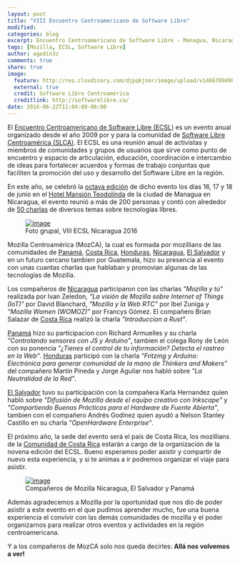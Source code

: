 ```yaml
---
layout: post
title: "VIII Encuentro Centroamericano de Software Libre"
modified:
categories: blog
excerpt: Encuentro Centroamericano de Software Libre - Managua, Nicaragua 2016
tags: [Mozilla, ECSL, Software Libre]
author: agodin3z
comments: true
share: true
image:
  feature: http://res.cloudinary.com/djpqkjsmr/image/upload/v1466709498/MozSV/viii_ecsl.png
  external: true
  credit: Software Libre Centroamérica
  creditlink: http://softwarelibre.ca/
date: 2016-06-22T11:04:09-06:00
---
```


El [Encuentro Centroamericano de Software Libre (ECSL)][ECSL] es un evento anual organizado desde el año 2009 por y para la comunidad de [Software Libre Centroamérica (SLCA)][SLCA]. El ECSL es una reunión anual de activistas y miembros de comunidades y grupos de usuarios que sirve como punto de encuentro y espacio de articulación, educación, coordinación e intercambio de ideas para fortalecer acuerdos y formas de trabajo conjuntas que faciliten la promoción del uso y desarrollo del Software Libre en la región.

En este año, se celebró la [octava edición][VIIIECSL] de dicho evento los días 16, 17 y 18 de junio en el [Hotel Mansión Teodolinda][Hotel] de la ciudad de Managua en Nicaragua, el evento reunió a más de 200 personas y contó con alrededor de [50 charlas][Agenda] de diversos temas sobre tecnologías libres.

<figure>
	<a href="http://res.cloudinary.com/djpqkjsmr/image/upload/v1466709703/MozSV/grupal_viii_ecsl.jpg">
		<img src="http://res.cloudinary.com/djpqkjsmr/image/upload/v1466709703/MozSV/grupal_viii_ecsl.jpg" alt="image">
	</a>
	<figcaption>
		Foto grupal, VIII ECSL Nicaragua 2016
	</figcaption>
</figure>

Mozilla Centroamérica (MozCA), la cual es formada por mozillians de las comunidades de [Panamá][PA], [Costa Rica][CR], [Honduras][HN], [Nicaragua][NI], [El Salvador][SV] y en un futuro cercano tambien por Guatemala, hizo su presencia al evento con unas cuantas charlas que hablaban y promovian algunas de las tecnologías de Mozilla.

Los compañeros de [Nicaragua][NI] participaron con las charlas *"Mozilla y tú"* realizada por Ivan Zeledon, *"La visión de Mozilla sobre Internet of Things (IoT)"* por David Blanchard, *"Mozilla y la Web RTC"* por Ibel Zuniga y *"Mozilla Women (WOMOZ)"* por Francys Gómez. El compañero Brian Salazar de [Costa Rica][CR] realizó la charla *"Introduccion a Rust"*.

[Panamá][PA] hizo su participacion con Richard Armuelles y su charla *"Controlando sensores con JS y Arduino"*, tambien el colega Rony de León con su ponencia *"¿Tienes el control de tu información? Detecta el rastreo en la Web"*. [Honduras][HN] participó con la charla *"Fritzing y Arduino: Electrónica para generar comunidad de la mano de Thinkers and Makers"* del compañero Martín Pineda y Jorge Aguilar nos habló sobre *"La Neutralidad de la Red"*.

[El Salvador][SV] tuvo su participación con la compañera Karla Hernandez quien habló sobre *"Difusión de Mozilla desde el equipo creativo con Inkscape"* y *"Compartiendo Buenas Prácticas para el Hardware de Fuente Abierta"*, tambien con el compañero Andrés Godínez quien ayudó a Nelson Stanley Castillo en su charla *"OpenHardware Enterprise"*.

El próximo año, la sede del evento será el país de Costa Rica, los mozillians de la [Comunidad de Costa Rica][CR] estarán a cargo de la organización de la novena edición del ECSL. Bueno esperamos poder asistir y compartir de nuevo esta experiencia, y si te animas a ir podremos organizar el viaje para asistir.

<figure>
	<a href="http://res.cloudinary.com/djpqkjsmr/image/upload/v1466710470/MozSV/moz_ni_sv_pa.jpg">
		<img src="http://res.cloudinary.com/djpqkjsmr/image/upload/v1466710470/MozSV/moz_ni_sv_pa.jpg" alt="image">
	</a>
	<figcaption>
		Compañeros de Mozilla Nicaragua, El Salvador y Panamá
	</figcaption>
</figure>

Además agradecemos a Mozilla por la oportunidad que nos dio de poder asistir a este evento en el que pudimos aprender mucho, fue una buena experiencia el convivir con las demás comunidades de mozilla y el poder organizarnos para realizar otros eventos y actividades en la región centroamericana.

Y a los compañeros de MozCA solo nos queda decirles: **Allá nos volvemos a ver!**

[ECSL]: http://encuentro.softwarelibre.ca/
[VIIIECSL]: http://encuentro.softwarelibre.ca/2016/
[SLCA]: http://softwarelibre.ca/
[Hotel]: http://teodolinda.com.ni/
[Agenda]: http://encuentro.softwarelibre.ca/2016/agenda/
[SV]: http://mozillasv.github.io/
[HN]: https://mozillahonduras.wordpress.com/
[NI]: https://mozillanicaragua.wordpress.com/
[PA]: http://mozillapanama.org/
[CR]: http://mozilla-costarica.org/
